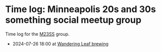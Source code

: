 # Time log: Minneapolis 20s and 30s something social meetup group

Time log for the [M23SS](../144) group.

- 2024-07-26 18:00 at [Wandering Leaf brewing](../710)
